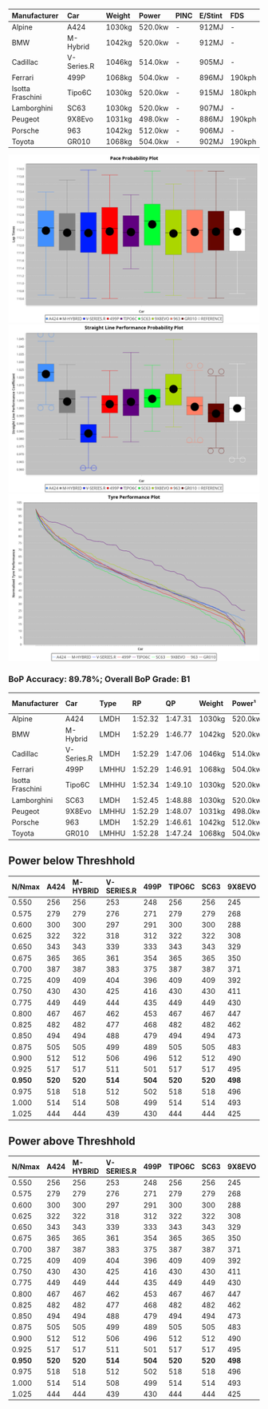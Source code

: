 | Manufacturer     | Car        | Weight | Power   | PINC    | E/Stint | FDS     |
|:-|:-|:-|:-|:-|:-|:-|
| Alpine           | A424       | 1030kg | 520.0kw |    -    | 912MJ   |    -    |
| BMW              | M-Hybrid   | 1042kg | 520.0kw |    -    | 912MJ   |    -    |
| Cadillac         | V-Series.R | 1046kg | 514.0kw |    -    | 905MJ   |    -    |
| Ferrari          | 499P       | 1068kg | 504.0kw |    -    | 896MJ   | 190kph  |
| Isotta Fraschini | Tipo6C     | 1030kg | 520.0kw |    -    | 915MJ   | 180kph  |
| Lamborghini      | SC63       | 1030kg | 520.0kw |    -    | 907MJ   |    -    |
| Peugeot          | 9X8Evo     | 1031kg | 498.0kw |    -    | 886MJ   | 190kph  |
| Porsche          | 963        | 1042kg | 512.0kw |    -    | 906MJ   |    -    |
| Toyota           | GR010      | 1068kg | 504.0kw |    -    | 902MJ   | 190kph  |

![PACECHART](./IMG/AUTO.png)
![STRAIGHTLINEPERFORMANCECHART](./IMG/AUTO_sp.png)
![TYREPERFORMANCECHART](./IMG/AUTO_tw.png)

### BoP Accuracy: 89.78%; Overall BoP Grade: B1
| Manufacturer     | Car        | Type  | RP      | QP      | Weight | Power¹  | Threshhold | PINC    | Power²   | E/Stint | AVG Vmax  | FDS     | RDLC | L/Stint | BOP-Grade | Model Accuracy | Model Points | Match%  | SimDiff |
|:-|:-|:-|:-|:-|:-|:-|:-|:-|:-|:-|:-|:-|:-|:-|:-|:-|:-|:-|:-|
| Alpine           | A424       | LMDH  | 1:52.32 | 1:47.31 | 1030kg | 520.0kw | 0.0kph     |    -    | 520.00kw |  912MJ  | 296.05kph |    -    | 1.02 | 34      | -A2       | 100.00%        | 635          | 91.62%  | #       |
| BMW              | M-Hybrid   | LMDH  | 1:52.29 | 1:46.77 | 1042kg | 520.0kw | 0.0kph     |    -    | 520.00kw |  912MJ  | 292.81kph |    -    | 1.01 | 34      | ~A1       | 100.00%        | 1696         | 98.69%  | #       |
| Cadillac         | V-Series.R | LMDH  | 1:52.29 | 1:47.06 | 1046kg | 514.0kw | 0.0kph     |    -    | 514.00kw |  905MJ  | 288.58kph |    -    | 1.01 | 34      | +A2       | 98.34%         | 1841         | 92.45%  | #       |
| Ferrari          | 499P       | LMHHU | 1:52.29 | 1:46.91 | 1068kg | 504.0kw | 0.0kph     |    -    | 504.00kw |  896MJ  | 289.60kph | 190kph  | 1.02 | 34      | ~A1       | 100.00%        | 1773         | 100.00% | #       |
| Isotta Fraschini | Tipo6C     | LMHHU | 1:52.34 | 1:49.10 | 1030kg | 520.0kw | 0.0kph     |    -    | 520.00kw |  915MJ  | 293.51kph | 180kph  | 1.07 | 34      | +Ω1       | 100.00%        | 66           | 47.38%  | #       |
| Lamborghini      | SC63       | LMDH  | 1:52.45 | 1:48.88 | 1030kg | 520.0kw | 0.0kph     |    -    | 520.00kw |  907MJ  | 293.76kph |    -    | 1.05 | 34      | ~A1       | 100.00%        | 504          | 100.00% | #       |
| Peugeot          | 9X8Evo     | LMHHU | 1:52.29 | 1:48.07 | 1031kg | 498.0kw | 0.0kph     |    -    | 498.00kw |  886MJ  | 292.30kph | 190kph  | 1.02 | 34      | +C1       | 100.00%        | 249          | 77.92%  | #       |
| Porsche          | 963        | LMDH  | 1:52.29 | 1:46.61 | 1042kg | 512.0kw | 0.0kph     |    -    | 512.00kw |  906MJ  | 291.47kph |    -    | 1.01 | 34      | ~A1       | 99.96%         | 4880         | 100.00% | #       |
| Toyota           | GR010      | LMHHU | 1:52.28 | 1:47.24 | 1068kg | 504.0kw | 0.0kph     |    -    | 504.00kw |  902MJ  | 288.57kph | 190kph  | 1.01 | 34      | ~A1       | 99.96%         | 2429         | 100.00% | #       |

## Power below Threshhold
| N/Nmax    | A424    | M-HYBRID | V-SERIES.R | 499P    | TIPO6C  | SC63    | 9X8EVO  | 963     | GR010   |
|:-|:-|:-|:-|:-|:-|:-|:-|:-|:-|
|  0.550    |  256    |  256     |  253       |  248    |  256    |  256    |  245    |  252    |  248    |
|  0.575    |  279    |  279     |  276       |  271    |  279    |  279    |  268    |  275    |  271    |
|  0.600    |  300    |  300     |  297       |  291    |  300    |  300    |  288    |  296    |  291    |
|  0.625    |  322    |  322     |  318       |  312    |  322    |  322    |  308    |  317    |  312    |
|  0.650    |  343    |  343     |  339       |  333    |  343    |  343    |  329    |  338    |  333    |
|  0.675    |  365    |  365     |  361       |  354    |  365    |  365    |  350    |  359    |  354    |
|  0.700    |  387    |  387     |  383       |  375    |  387    |  387    |  371    |  381    |  375    |
|  0.725    |  409    |  409     |  404       |  396    |  409    |  409    |  392    |  403    |  396    |
|  0.750    |  430    |  430     |  425       |  416    |  430    |  430    |  411    |  423    |  416    |
|  0.775    |  449    |  449     |  444       |  435    |  449    |  449    |  430    |  442    |  435    |
|  0.800    |  467    |  467     |  462       |  453    |  467    |  467    |  447    |  460    |  453    |
|  0.825    |  482    |  482     |  477       |  468    |  482    |  482    |  462    |  475    |  468    |
|  0.850    |  494    |  494     |  488       |  479    |  494    |  494    |  473    |  486    |  479    |
|  0.875    |  505    |  505     |  499       |  489    |  505    |  505    |  483    |  497    |  489    |
|  0.900    |  512    |  512     |  506       |  496    |  512    |  512    |  490    |  504    |  496    |
|  0.925    |  517    |  517     |  511       |  501    |  517    |  517    |  495    |  509    |  501    |
| **0.950** | **520** | **520**  | **514**    | **504** | **520** | **520** | **498** | **512** | **504** |
|  0.975    |  518    |  518     |  512       |  502    |  518    |  518    |  496    |  510    |  502    |
|  1.000    |  514    |  514     |  508       |  499    |  514    |  514    |  493    |  506    |  499    |
|  1.025    |  444    |  444     |  439       |  430    |  444    |  444    |  425    |  437    |  430    |

## Power above Threshhold
| N/Nmax    | A424    | M-HYBRID | V-SERIES.R | 499P    | TIPO6C  | SC63    | 9X8EVO  | 963     | GR010   |
|:-|:-|:-|:-|:-|:-|:-|:-|:-|:-|
|  0.550    |  256    |  256     |  253       |  248    |  256    |  256    |  245    |  252    |  248    |
|  0.575    |  279    |  279     |  276       |  271    |  279    |  279    |  268    |  275    |  271    |
|  0.600    |  300    |  300     |  297       |  291    |  300    |  300    |  288    |  296    |  291    |
|  0.625    |  322    |  322     |  318       |  312    |  322    |  322    |  308    |  317    |  312    |
|  0.650    |  343    |  343     |  339       |  333    |  343    |  343    |  329    |  338    |  333    |
|  0.675    |  365    |  365     |  361       |  354    |  365    |  365    |  350    |  359    |  354    |
|  0.700    |  387    |  387     |  383       |  375    |  387    |  387    |  371    |  381    |  375    |
|  0.725    |  409    |  409     |  404       |  396    |  409    |  409    |  392    |  403    |  396    |
|  0.750    |  430    |  430     |  425       |  416    |  430    |  430    |  411    |  423    |  416    |
|  0.775    |  449    |  449     |  444       |  435    |  449    |  449    |  430    |  442    |  435    |
|  0.800    |  467    |  467     |  462       |  453    |  467    |  467    |  447    |  460    |  453    |
|  0.825    |  482    |  482     |  477       |  468    |  482    |  482    |  462    |  475    |  468    |
|  0.850    |  494    |  494     |  488       |  479    |  494    |  494    |  473    |  486    |  479    |
|  0.875    |  505    |  505     |  499       |  489    |  505    |  505    |  483    |  497    |  489    |
|  0.900    |  512    |  512     |  506       |  496    |  512    |  512    |  490    |  504    |  496    |
|  0.925    |  517    |  517     |  511       |  501    |  517    |  517    |  495    |  509    |  501    |
| **0.950** | **520** | **520**  | **514**    | **504** | **520** | **520** | **498** | **512** | **504** |
|  0.975    |  518    |  518     |  512       |  502    |  518    |  518    |  496    |  510    |  502    |
|  1.000    |  514    |  514     |  508       |  499    |  514    |  514    |  493    |  506    |  499    |
|  1.025    |  444    |  444     |  439       |  430    |  444    |  444    |  425    |  437    |  430    |

